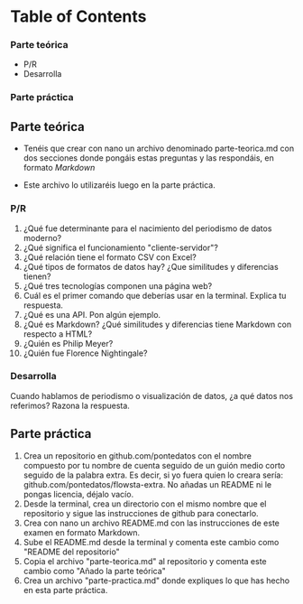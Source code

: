 # Table of Contents


### Parte teórica
- P/R
- Desarrolla
### Parte práctica


## Parte teórica

- Tenéis que crear con nano un archivo denominado parte-teorica.md con dos secciones donde pongáis estas preguntas y las respondáis, en formato *Markdown*

- Este archivo lo utilizaréis luego en la parte práctica.


### P/R

1. ¿Qué fue determinante para el nacimiento del periodismo de datos moderno?
2. ¿Qué significa el funcionamiento "cliente-servidor"?
3. ¿Qué relación tiene el formato CSV con Excel?
4. ¿Qué tipos de formatos de datos hay? ¿Que similitudes y diferencias tienen?
5. ¿Qué tres tecnologías componen una página web?
6. Cuál es el primer comando que deberías usar en la terminal. Explica tu respuesta.
7. ¿Qué es una API. Pon algún ejemplo.
8. ¿Qué es Markdown? ¿Qué similitudes y diferencias tiene Markdown con respecto a HTML?
9. ¿Quién es Philip Meyer?
10. ¿Quién fue Florence Nightingale?


### Desarrolla

Cuando hablamos de periodismo o visualización de datos, ¿a qué datos nos referimos? Razona la respuesta.


## Parte práctica


1. Crea un repositorio en github.com/pontedatos con el nombre compuesto por tu nombre de cuenta seguido de un guión medio corto seguido de la palabra extra. Es decir, si yo fuera quien lo creara sería: github.com/pontedatos/flowsta-extra. No añadas un README ni le pongas licencia, déjalo vacío.
2. Desde la terminal, crea un directorio con el mismo nombre que el repositorio y sigue las instrucciones de github para conectarlo.
3. Crea con nano un archivo README.md con las instrucciones de este examen en formato Markdown.
4. Sube el README.md desde la terminal y comenta este cambio como "README del repositorio"
5. Copia el archivo "parte-teorica.md" al repositorio y comenta este cambio como "Añado la parte teórica"
6. Crea un archivo "parte-practica.md" donde expliques lo que has hecho en esta parte práctica.
